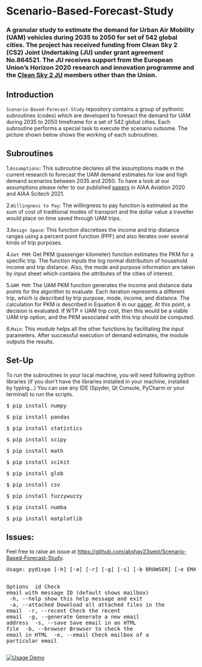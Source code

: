 # Scenario-Based-Forecast-Study

### A granular study to estimate the demand for Urban Air Mobility (UAM) vehicles during 2035 to 2050 for set of 542 global cities. The project has received funding from Clean Sky 2 (CS2) Joint Undertaking (JU) under grant agreement No.864521. The JU receives support from the European Union’s Horizon 2020 research and innovation programme and the [Clean Sky 2 JU](https://umi2958.gatech.edu/news/oasys-success) members other than the Union.

## Introduction
<p><code>Scenario-Based-Forecast-Study</code> repository contains a group of pythonic subroutines (codes) which are developed to foresact the demand for UAM during 2035 to 2050 timeframe for a set of 542 global cities. Each subroutine performs a special task to execute the scenario outsome. The picture shown below shows the working of each subroutines.</p>

## Subroutines 
<p>1.<code>Assumptions</code>: This subroutine declares all the assumptions made in the current research to forecast the UAM demand estimates for low and high demand scenarios between 2035 and 2050. To have a look at our assumptions please refer to our published <a href="https://scholar.google.com/citations?user=5pY2xYQAAAAJ&hl=en&authuser=1">papers</a> in AIAA Aviation 2020 and AIAA Scitech 2021.</p>
<p>2.<code>Willingness to Pay</code>: The willingness to pay function is estimated as the sum of cost of traditional modes of transport and the dollar value a traveller would place on time saved through UAM trips.</p>
<p>3.<code>Design Space</code>: This function discretises the income and trip distance ranges using a percent point function (PPF) and also iterates over several kinds of trip purposes.</p>
<p>4.<code>Get PKM</code>: Get PKM (passenger kilometer) function estimates the PKM for a specific trip. The function inputs the log normal distribution of household income and trip distance. Also, the mode and purpose information are taken by input sheet which contains the attributes of the cities of interest.</p>
<p>5.<code>UAM PKM</code>: The UAM PKM function generates the income and distance data points for the algorithm to evaluate. Each iteration represents a different trip, which is described by trip purpose, mode, income, and distance. The calculation for PKM is described in Equation 6 in our <a href="https://arc.aiaa.org/doi/abs/10.2514/6.2021-1516">paper</a>. At this point, a decision is evaluated. If WTP ≥ UAM trip cost, then this would be a viable UAM trip option, and the PKM associated with this trip should be computed.</p>
<p>6.<code>Main</code>: This module helps all the other functions by facilitating the input parameters. After successful execution of demand estimates, the module outputs the results.</p>


  
## Set-Up
To run the subroutines in your local machine, you will need following python libraries (if you don't have the libraries installed in your machine, installed by typing...) You can use any IDE (Spyder, Qt Console, PyCharm or your terminal) to run the scripts.
<div class="highlight highlight-source-shell"><pre>$ pip install numpy</pre></div>
<div class="highlight highlight-source-shell"><pre>$ pip install pandas</pre></div>
<div class="highlight highlight-source-shell"><pre>$ pip install statistics</pre></div>
<div class="highlight highlight-source-shell"><pre>$ pip install scipy</pre></div>
<div class="highlight highlight-source-shell"><pre>$ pip install math</pre></div>
<div class="highlight highlight-source-shell"><pre>$ pip install scikit</pre></div>
<div class="highlight highlight-source-shell"><pre>$ pip install glob</pre></div>
<div class="highlight highlight-source-shell"><pre>$ pip install csv</pre></div>
<div class="highlight highlight-source-shell"><pre>$ pip install fuzzywuzzy</pre></div>
<div class="highlight highlight-source-shell"><pre>$ pip install numba</pre></div>
<div class="highlight highlight-source-shell"><pre>$ pip install matplotlib</pre></div>


## Issues:
<p> Feel free to raise an issue at <a href="https://github.com/akshay23sept/Scenario-Based-Forecast-Study">https://github.com/akshay23sept/Scenario-Based-Forecast-Study</a>.
  
  
  <div class="highlight highlight-text-shell-session"><pre><span class="pl-c1">Usage: pydispo [-h] [-a] [-r] [-g] [-s] [-b BROWSER] [-e EMAIL] [id]</span>

<span class="pl-c1">Options</span>
<span class="pl-c1">  id                    Check email with message ID (default shows mailbox)</span>
<span class="pl-c1">  -h, --help            show this help message and exit</span>
<span class="pl-c1">  -a, --attached        Download all attached files in the email</span>
<span class="pl-c1">  -r, --recent          Check the recent email</span>
<span class="pl-c1">  -g, --generate        Generate a new email address</span>
<span class="pl-c1">  -s, --save            Save email in an HTML file</span>
<span class="pl-c1">  -b, --browser         Browser to check the email in HTML</span>
<span class="pl-c1">  -e, --email           Check mailbox of a particular email</span>
</pre></div>

<p><a target="_blank" rel="noopener noreferrer" href="./aakash30jan_pydispo_ A Disposable Mailbox Powered by Pure-Python_files/68747470733a2f2f61706174696c2e6d652f746f6f6c732f7079646973705f636173742e676966"><img src="./aakash30jan_pydispo_ A Disposable Mailbox Powered by Pure-Python_files/68747470733a2f2f61706174696c2e6d652f746f6f6c732f7079646973705f636173742e676966" alt="Usage Demo" data-canonical-src="https://akshay23sept.github.io/Conferences/Research/aerodynamic_effort.gif" style="max-width:100%;"></a></p>



